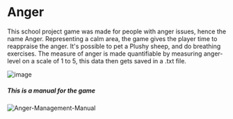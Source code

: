 # Anger
This school project game was made for people with anger issues, hence the name Anger. Representing a calm area, the game gives the player time to reappraise the anger. It's possible to pet a Plushy sheep, and do breathing exercises. The measure of anger is made quantifiable by measuring anger-level on a scale of 1 to 5, this data then gets saved in a .txt file.

![image](https://user-images.githubusercontent.com/45997197/136005688-c089a046-6c80-4d9a-abae-fb64f8289814.png)


##### This is a manual for the game
![Anger-Management-Manual](https://user-images.githubusercontent.com/45997197/136003065-013a43a8-4737-4642-9d3b-f54fe42d6b63.png)

